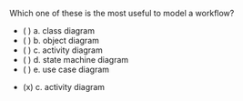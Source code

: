 <panel header=":lock::key: Which one of these is the most useful to describe a workflow?" expanded>

<panel header="%%{{glyphicon_education}} Prerequisites%%" expandable minimized>
  <dynamic-panel src="../../modeling/modelingStructures/classDiagramsBasic/unit-inElsewhere-asFlat.md" boilerplate header="%%{{glyphicon_education}}%% Modeling: Modeling Structures: Class Diagrams" />
  <dynamic-panel src="../../modeling/modelingStructures/objectDiagrams/unit-inElsewhere-asFlat.md" boilerplate header="%%{{glyphicon_education}}%% Modeling: Modeling Structures: Object Diagrams" />
  <dynamic-panel src="../../modeling/modelingBehaviors/activityDiagrams/unit-inElsewhere-asFlat.md" boilerplate header="%%{{glyphicon_education}}%% Modeling: Modeling Behaviors: Activity Diagrams" />
	<dynamic-panel src="../../modeling/modelingBehaviors/stateMachineDiagrams/unit-inElsewhere-asFlat.md" boilerplate header="%%{{glyphicon_education}}%% Modeling: Modeling Behaviors: State Machine Diagrams" />
  <dynamic-panel src="../../modeling/modelingBehaviors/useCaseDiagrams/unit-inElsewhere-asFlat.md" boilerplate header="%%{{glyphicon_education}}%% Modeling: Modeling Behaviors: Use Case Diagrams" />
</panel>

<p/>

<question>
Which one of these is the most useful to model a workflow?

- ( ) a. class diagram
- ( ) b. object diagram
- ( ) c. activity diagram
- ( ) d. state machine diagram
- ( ) e. use case diagram

<div slot="answer">

- (x) c. activity diagram

</div>
</question>
</panel>
